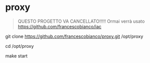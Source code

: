 # proxy

> QUESTO PROGETTO VA CANCELLATO!!!!! Ormai verrà usato https://github.com/francescobianco/iac 

git clone https://github.com/francescobianco/proxy.git /opt/proxy

cd /opt/proxy

make start
